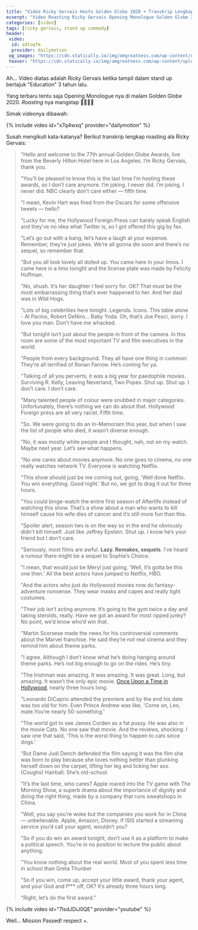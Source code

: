 ```yaml
---
title: "Video Ricky Gervais Hosts Golden Globe 2020 + Transkrip Lengkap"
ecxerpt: "Video Roasting Ricky Gervais Opening Monologue Golden Globe 2020"
categories: [video]
tags: [ricky gervais, stand up commedy]
header:
 video:
  id: x4toqfm
  provider: dailymotion
 og_images: "https://cdn.statically.io/img/amgreatness.com/wp-content/uploads/2020/01/GettyImages-1191950886.jpg"
 teaser: "https://cdn.statically.io/img/amgreatness.com/wp-content/uploads/2020/01/GettyImages-1191950886.jpg?w=480&filter=grayscale"
---
```

Ah... Video diatas adalah Ricky Gervais ketika tampil dalam stand up bertajuk "Education" 3 tahun lalu.

Yang terbaru tentu saja Opening Monologue nya di malam Golden Globe 2020. _Roasting_ nya mangstap 🤣🤣🤣🤣

Simak videonya dibawah:

{% include video id="x7q4wxq" provider="dailymotion" %}

Susah mengikuti kata-katanya? Berikut transkrip lengkap roasting ala Ricky Gervais:

> "Hello and welcome to the 77th annual Golden Globe Awards, live from the Beverly Hilton Hotel here in Los Angeles. I’m Ricky Gervais, thank you.
> 
> "You’ll be pleased to know this is the last time I’m hosting these awards, so I don’t care anymore. I’m joking. I never did. I’m joking, I never did. NBC clearly don’t care either — fifth time.
> 
> "I mean, Kevin Hart was fired from the Oscars for some offensive tweets — hello?
> 
> "Lucky for me, the Hollywood Foreign Press can barely speak English and they’ve no idea what Twitter is, so I got offered this gig by fax.
> 
> "Let’s go out with a bang, let’s have a laugh at your expense. Remember, they’re just jokes. We’re all gonna die soon and there’s no sequel, so remember that.
> 
> "But you all look lovely all dolled up. You came here in your limos. I came here in a limo tonight and the license plate was made by Felicity Huffman.
> 
> "No, shush. It’s her daughter I feel sorry for. OK? That must be the most embarrassing thing that’s ever happened to her. And her dad was in Wild Hogs.
> 
> "Lots of big celebrities here tonight. Legends. Icons. This table alone - Al Pacino, Robert DeNiro... Baby Yoda. Oh, that’s Joe Pesci, sorry. I love you man. Don’t have me whacked.
> 
> "But tonight isn’t just about the people in front of the camera. In this room are some of the most important TV and film executives in the world.
> 
> "People from every background. They all have one thing in common: They’re all terrified of Ronan Farrow. He’s coming for ya.
> 
> "Talking of all you perverts, it was a big year for paedophile movies. Surviving R. Kelly, Leaving Neverland, Two Popes. Shut up. Shut up. I don’t care. I don’t care.
> 
> "Many talented people of colour were snubbed in major categories. Unfortunately, there’s nothing we can do about that. Hollywood Foreign press are all very racist. Fifth time.
> 
> "So. We were going to do an In-Memoriam this year, but when I saw the list of people who died, it wasn’t diverse enough.
> 
> "No, it was mostly white people and I thought, nah, not on my watch. Maybe next year. Let’s see what happens.
> 
> "No one cares about movies anymore. No one goes to cinema, no one really watches network TV. Everyone is watching Netflix.
> 
> "This show should just be me coming out, going, 'Well done Netflix. You win everything. Good night.' But no, we got to drag it out for three hours.
> 
> "You could binge-watch the entire first season of Afterlife instead of watching this show. That’s a show about a man who wants to kill himself cause his wife dies of cancer and it’s still more fun than this.
> 
> "Spoiler alert, season two is on the way so in the end he obviously didn’t kill himself. Just like Jeffrey Epstein. Shut up. I know he’s your friend but I don’t care.
> 
> "Seriously, most films are awful. **Lazy. Remakes, sequels**. I’ve heard a rumour there might be a sequel to Sophie’s Choice.
> 
> "I mean, that would just be Meryl just going, 'Well, it’s gotta be this one then.' All the best actors have jumped to Netflix, HBO.
> 
> "And the actors who just do Hollywood movies now do fantasy-adventure nonsense. They wear masks and capes and really tight costumes.
> 
> "Their job isn’t acting anymore. It’s going to the gym twice a day and taking steroids, really. Have we got an award for most ripped junky? No point, we’d know who’d win that.
> 
> "Martin Scorsese made the news for his controversial comments about the Marvel franchise. He said they’re not real cinema and they remind him about theme parks.
> 
> "I agree. Although I don’t know what he’s doing hanging around theme parks. He’s not big enough to go on the rides. He’s tiny.
> 
> "The Irishman was amazing. It was amazing. It was great. Long, but amazing. It wasn’t the only epic movie. [Once Upon a Time in Hollywood](), nearly three hours long.
> 
> "Leonardo DiCaprio attended the premiere and by the end his date was too old for him. Even Prince Andrew was like, 'Come on, Leo, mate.You’re nearly 50-something.'
> 
> "The world got to see James Corden as a fat pussy. He was also in the movie Cats. No one saw that movie. And the reviews, shocking. I saw one that said, 'This is the worst thing to happen to cats since dogs.'
> 
> "But Dame Judi Dench defended the film saying it was the film she was born to play because she loves nothing better than plunking herself down on the carpet, lifting her leg and licking her ass. (Coughs) Hairball. She’s old-school.
> 
> "It’s the last time, who cares? Apple roared into the TV game with The Morning Show, a superb drama about the importance of dignity and doing the right thing, made by a company that runs sweatshops in China.
> 
> "Well, you say you’re woke but the companies you work for in China — unbelievable. Apple, Amazon, Disney. If ISIS started a streaming service you’d call your agent, wouldn’t you?
> 
> "So if you do win an award tonight, don’t use it as a platform to make a political speech. You’re in no position to lecture the public about anything.
> 
> "You know nothing about the real world. Most of you spent less time in school than Greta Thunber
> 
> "So if you win, come up, accept your little award, thank your agent, and your God and f*** off, OK? It’s already three hours long.
> 
> "Right, let’s do the first award."

{% include video id="7lsdJDiJ0QE" provider="youtube" %}

Well... Mission Passed! respect +.
